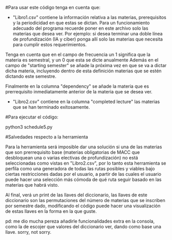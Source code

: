 
#Para usar este código tenga en cuenta que:

* "Libro1.csv" contiene la información relativa a las materias, prerequisitos y la periodicidad en que estas se dictan.
Para un funcionamiento adecuado del programa recuerde poner en este archivo solo las materias que desea ver. Por ejemplo:
si desea terminar una doble línea de profundización (IA y ciber) ponga allí solo las materias que necesita para cumplir 
estos requerimientos.

Tenga en cuenta que en el campo de frecuencia un 1 significa que la materia es semestral, y un 0 que esta se dicte anualmente
Además en el campo de "starting semester" se añade la próxima vez en que se va a dictar dicha materia, incluyendo dentro de esta definición 
materias que se estén dictando este semestre. 

Finalmente en la columna "dependency" se añade la materia que es prerrequisito inmediatamente anterior de la materia que se desea ver.

* "Libro2.csv" contiene en la columna "completed lecture" las materias que se han terminado exitosamente. 

#Para ejecutar el código: 

python3 schedule5.py

#Salvedades respecto a la herramienta

Para la herramienta será imposible dar una solución si una de las materias que son prerrequisito base (materias obligatorias de MACC que desbloquean 
una o varias electivas de profundización) no está seleccionadas como vistas en "Libro2.csv", por lo tanto esta herramienta se perfila como una generadora de 
todas las rutas posibles y viables bajo ciertas restricciones dadas por el usuario, a partir de las cuales el usuario puede hacer una selección más cómoda 
de qué ruta seguir basado en las materias que habrá visto.

Al final, verá un print de las llaves del diccionario, las llaves de este diccionario son las permutaciones del número de materias que se inscriben por semestre dado, 
modificando el código puede hacer una visualización de estas llaves en la forma en la que guste. 

pd: me dio mucha pereza añadirle funcionalidades extra en la consola, como la de escojer que valores del diccionario ver, dando como base una llave. sorry, not sorry. 



